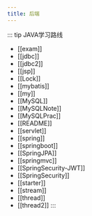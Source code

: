 ```yaml
---
title: 后端
---
```


::: tip JAVA学习路线
- [[exam]]
- [[jdbc]]
- [[jdbc2]]
- [[jsp]]
- [[Lock]]
- [[mybatis]]
- [[my]]
- [[MySQL]]
- [[MySQLNote]]
- [[MySQLPrac]]
- [[README]]
- [[servlet]]
- [[spring]]
- [[springboot]]
- [[SpringJPA]]
- [[springmvc]]
- [[SpringSecurity-JWT]]
- [[SpringSecurity]]
- [[starter]]
- [[stream]]
- [[thread]]
- [[thread2]]
:::
